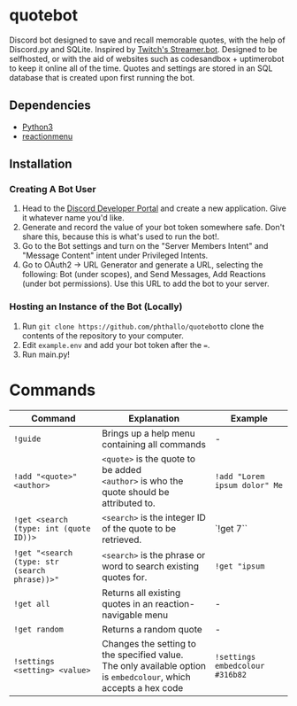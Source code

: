 # quotebot
Discord bot designed to save and recall memorable quotes, with the help of Discord.py and SQLite. Inspired by [Twitch's Streamer.bot](https://wiki.streamer.bot/en/Settings/Quotes).
Designed to be selfhosted, or with the aid of websites such as codesandbox + uptimerobot to keep it online all of the time. Quotes and settings are stored in an SQL database that is created upon first running the bot.

## Dependencies
- [Python3](https://www.python.org/downloads/)
- [reactionmenu](https://github.com/Defxult/reactionmenu/)

## Installation
### Creating A Bot User
1. Head to the [Discord Developer Portal](https://discord.com/developers/applications) and create a new application. Give it whatever name you'd like.
2. Generate and record the value of your bot token somewhere safe. Don't share this, because this is what's used to run the bot!.
3. Go to the Bot settings and turn on the "Server Members Intent" and "Message Content" intent under Privileged Intents.
4. Go to OAuth2 -> URL Generator and generate a URL, selecting the following: Bot (under scopes), and Send Messages, Add Reactions (under bot permissions). Use this URL to add the bot to your server.

### Hosting an Instance of the Bot (Locally)
1. Run `git clone https://github.com/phthallo/quotebot`to clone the contents of the repository to your computer. 
2. Edit `example.env` and add your bot token after the `=`.
3. Run main.py! 


# Commands

| Command | Explanation | Example |
| ------- | --------- | ------- | 
| `!guide` | Brings up a help menu containing all commands | - |
| `!add "<quote>" <author>` | `<quote>` is the quote to be added <br>`<author>` is who the quote should be attributed to. | `!add "Lorem ipsum dolor" Me` |
| `!get <search (type: int (quote ID))>` | `<search>` is the integer ID of the quote to be retrieved. | `!get 7`` |
| `!get "<search (type: str (search phrase))>"`| `<search>` is the phrase or word to search existing quotes for. | `!get "ipsum` |
| `!get all` | Returns all existing quotes in an reaction-navigable menu | - |
| `!get random` | Returns a random quote | - | 
| `!settings <setting> <value>` | Changes the setting to the specified value. <br>The only available option is `embedcolour`, which accepts a hex code | `!settings embedcolour #316b82`|